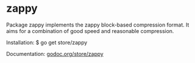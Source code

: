 zappy
=====

Package zappy implements the zappy block-based compression format.  It aims for
a combination of good speed and reasonable compression.

Installation: $ go get store/zappy

Documentation: [godoc.org/store/zappy](http://godoc.org/store/zappy)
